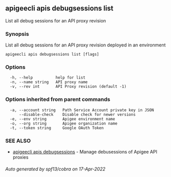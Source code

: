 ## apigeecli apis debugsessions list

List all debug sessions for an API proxy revision

### Synopsis

List all debug sessions for an API proxy revision deployed in an environment

```
apigeecli apis debugsessions list [flags]
```

### Options

```
  -h, --help          help for list
  -n, --name string   API proxy name
  -v, --rev int       API Proxy revision (default -1)
```

### Options inherited from parent commands

```
  -a, --account string   Path Service Account private key in JSON
      --disable-check    Disable check for newer versions
  -e, --env string       Apigee environment name
  -o, --org string       Apigee organization name
  -t, --token string     Google OAuth Token
```

### SEE ALSO

* [apigeecli apis debugsessions](apigeecli_apis_debugsessions.md)	 - Manage debusessions of Apigee API proxies

###### Auto generated by spf13/cobra on 17-Apr-2022

